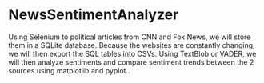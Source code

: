 # NewsSentimentAnalyzer
Using Selenium to political articles from CNN and Fox News, we will store them in a SQLite database. Because the websites are constantly changing, we will then export the SQL tables into CSVs. Using TextBlob or VADER, we will then analyze sentiments and compare sentiment trends between the 2 sources using matplotlib and pyplot..
